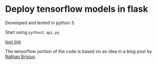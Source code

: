 # Deploy tensorflow models in flask

Developed and tested in python 3.

Start using `python3 api.py`

[test link](http://localhost:5000/model?x_in=10.0&y_star=29.1)

The tensorflow portion of the code is based on an idea in a blog post by [Nathan Brixius](https://nathanbrixius.wordpress.com/2016/05/23/a-simple-predictive-model-in-tensorflow/).
